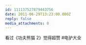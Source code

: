 ```yaml
---
id: 111137527879443756
date: 2011-06-29T13:23:00.000Z
reply: false
media_attachments: 0
---
```


看过《功夫熊猫 2》觉得超赞 #电驴大全 ​​​​

